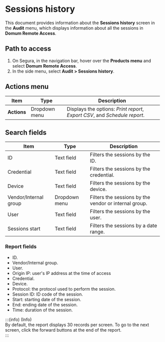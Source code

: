 # Sessions history

This document provides information about the **Sessions history** screen in the **Audit** menu, which displays information about all the sessions in **Domum Remote Access**.

## Path to access

1. On Segura, in the navigation bar, hover over the **Products menu** and select **Domum Remote Access**.  
2. In the side menu, select **Audit \> Sessions history**.

## Actions menu

| Item | Type | Description |
| ----- | ----- | ----- |
| **Actions** | Dropdown menu | Displays the options: *Print report*, *Export CSV*, and *Schedule report*. |

## Search fields

| Item | Type | Description |
| ----- | ----- | ----- |
| ID | Text field | Filters the sessions by the ID. |
| Credential | Text field | Filters the sessions by the credential. |
| Device | Text field | Filters the sessions by the device. |
| Vendor/Internal group | Dropdown menu | Filters the sessions by the vendor or internal group. |
| User | Text field | Filters the sessions by the user. |
| Sessions start | Text field | Filters the sessions by a date range. |

### Report fields

- ID.  
- Vendor/Internal group.  
- User.  
- Origin IP: user's IP address at the time of access  
- Credential.  
- Device.  
- Protocol: the protocol used to perform the session.  
- Session ID: ID code of the session.  
- Start: starting date of the session.  
- End: ending date of the session.  
- Time: duration of the session.

:::(info) (Info)  
By default, the report displays 30 records per screen. To go to the next screen, click the forward buttons at the end of the report.  
:::